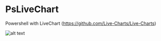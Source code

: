 # PsLiveChart
Powershell with LiveChart (https://github.com/Live-Charts/Live-Charts)

![alt text](https://raw.githubusercontent.com/dev4sys/PsLiveChart/master/screenshot.gif)
